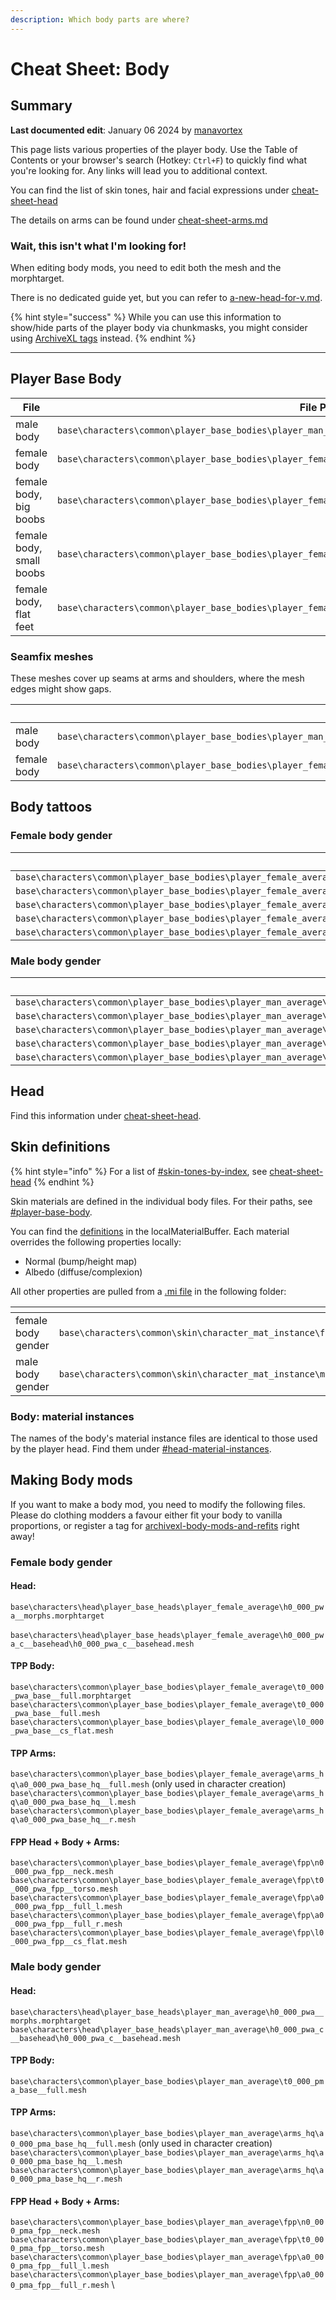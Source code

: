 ```yaml
---
description: Which body parts are where?
---
```


# Cheat Sheet: Body

## Summary

**Last documented edit**: January 06 2024 by [manavortex](https://app.gitbook.com/u/NfZBoxGegfUqB33J9HXuCs6PVaC3 "mention")

This page lists various properties of the player body. Use the Table of Contents or your browser's search (Hotkey: `Ctrl+F`) to quickly find what you're looking for.  Any links will lead you to additional context.

You can find the list of skin tones, hair and facial expressions under [cheat-sheet-head](../../for-mod-creators/references-lists-and-overviews/cheat-sheet-head/ "mention")

The details on arms can be found under [cheat-sheet-arms.md](cheat-sheet-arms.md "mention")

### Wait, this isn't what I'm looking for!

When editing body mods, you need to edit both the mesh and the morphtarget.&#x20;

There is no dedicated guide yet, but you can refer to [a-new-head-for-v.md](../../modding-guides/npcs/a-new-head-for-v.md "mention").

{% hint style="success" %}
While you can use this information to show/hide parts of the player body via chunkmasks, you might consider using [ArchiveXL tags](../../modding-guides/items-equipment/influencing-other-items.md#visualtags) instead.
{% endhint %}

***

## Player Base Body

<table data-header-hidden><thead><tr><th width="212">File</th><th width="309">File Path</th><th>Component</th></tr></thead><tbody><tr><td>male body</td><td><code>base\characters\common\player_base_bodies\player_man_average\t0_000_pma_base__full.mesh</code></td><td><code>t0_000_pma_base__full</code></td></tr><tr><td>female body</td><td><code>base\characters\common\player_base_bodies\player_female_average\t0_000_pwa_base__full.mesh</code></td><td><code>t0_000_pwa_base__full</code></td></tr><tr><td>female body, big boobs</td><td><code>base\characters\common\player_base_bodies\player_female_average\t0_000_pwa_base__full_breast_big.mesh</code></td><td><em>applied by morphtarget</em></td></tr><tr><td>female body, small boobs</td><td><code>base\characters\common\player_base_bodies\player_female_average\t0_000_pwa_base__full_breast_small.mesh</code></td><td><em>applied by morphtarget</em></td></tr><tr><td>female body, flat feet</td><td><code>base\characters\common\player_base_bodies\player_female_average\l0_000_pwa_base__cs_flat.mesh</code></td><td><code>l0_000_pwa_base__cs_flat</code></td></tr></tbody></table>

### Seamfix meshes

These meshes cover up seams at arms and shoulders, where the mesh edges might show gaps.

<table data-header-hidden><thead><tr><th width="214"></th><th width="316"></th><th>Component</th></tr></thead><tbody><tr><td>male body</td><td><code>base\characters\common\player_base_bodies\player_man_average\t0_000_pma_base__full_seamfix.mesh</code></td><td><code>t0_000_pma_base__full_seamfix</code></td></tr><tr><td>female body</td><td><code>base\characters\common\player_base_bodies\player_female_average\t0_000_pwa_base__full_seamfix.mesh</code></td><td><code>t0_000_pwa_base__full_seamfix</code></td></tr></tbody></table>

## Body tattoos

### Female body gender

<table><thead><tr><th width="494"></th><th>Component</th></tr></thead><tbody><tr><td><code>base\characters\common\player_base_bodies\player_female_average\tattoos\tx_000_pwa_base__full_tattoo_01.mesh</code></td><td><code>tx_000_pwa_base__full_tattoo_01</code></td></tr><tr><td><code>base\characters\common\player_base_bodies\player_female_average\tattoos\tx_000_pwa_base__full_tattoo_02.mesh</code></td><td><code>tx_000_pwa_base__full_tattoo_02</code></td></tr><tr><td><code>base\characters\common\player_base_bodies\player_female_average\tattoos\tx_000_pwa_base__full_tattoo_03.mesh</code></td><td><code>tx_000_pwa_base__full_tattoo_03</code></td></tr><tr><td><code>base\characters\common\player_base_bodies\player_female_average\tattoos\tx_000_pwa_base__full_tattoo_04.mesh</code></td><td><code>tx_000_pwa_base__full_tattoo_04</code></td></tr><tr><td><code>base\characters\common\player_base_bodies\player_female_average\tattoos\tx_000_pwa_base__full_tattoo_05.mesh</code></td><td><code>tx_000_pwa_base__full_tattoo_05</code></td></tr></tbody></table>

### Male body gender

<table><thead><tr><th width="494"></th><th>Component</th></tr></thead><tbody><tr><td><code>base\characters\common\player_base_bodies\player_man_average\tattoos\tx_000_pma_base__full_tattoo_01.mesh</code></td><td><code>tx_000_pma_base__full_tattoo_01</code></td></tr><tr><td><code>base\characters\common\player_base_bodies\player_man_average\tattoos\tx_000_pma_base__full_tattoo_02.mesh</code></td><td><code>tx_000_pma_base__full_tattoo_02</code></td></tr><tr><td><code>base\characters\common\player_base_bodies\player_man_average\tattoos\tx_000_pma_base__full_tattoo_03.mesh</code></td><td><code>tx_000_pma_base__full_tattoo_03</code></td></tr><tr><td><code>base\characters\common\player_base_bodies\player_man_average\tattoos\tx_000_pma_base__full_tattoo_04.mesh</code></td><td><code>tx_000_pma_base__full_tattoo_04</code></td></tr><tr><td><code>base\characters\common\player_base_bodies\player_man_average\tattoos\tx_000_pma_base__full_tattoo_05.mesh</code></td><td><code>tx_000_pma_base__full_tattoo_05</code></td></tr></tbody></table>

## Head

Find this information under [cheat-sheet-head](../../for-mod-creators/references-lists-and-overviews/cheat-sheet-head/ "mention").

## Skin definitions

{% hint style="info" %}
For a list of [#skin-tones-by-index](../../for-mod-creators/references-lists-and-overviews/cheat-sheet-head/#skin-tones-by-index "mention"), see [cheat-sheet-head](../../for-mod-creators/references-lists-and-overviews/cheat-sheet-head/ "mention")
{% endhint %}

Skin materials are defined in the individual body files. For their paths, see [#player-base-body](cheat-sheet-body.md#player-base-body "mention").

You can find the [definitions](../files-and-what-they-do/3d-objects-.mesh-files/#step-3-material-definition) in the localMaterialBuffer. Each material overrides the following properties locally:

* Normal (bump/height map)
* Albedo (diffuse/complexion)

All other properties are pulled from a [.mi file](../files-and-what-they-do/materials/re-using-materials-.mi.md) in the following folder:

<table><thead><tr><th width="251"></th><th></th></tr></thead><tbody><tr><td>female body gender</td><td><code>base\characters\common\skin\character_mat_instance\female\body\</code></td></tr><tr><td>male body gender</td><td><code>base\characters\common\skin\character_mat_instance\male\body\</code></td></tr></tbody></table>

### Body: material instances

The names of the body's material instance files are identical to those used by the player head. Find them under [#head-material-instances](../../for-mod-creators/references-lists-and-overviews/cheat-sheet-head/#head-material-instances "mention").

## Making Body mods

If you want to make a body mod, you need to modify the following files. \
Please do clothing modders a favour either fit your body to vanilla proportions, or register a tag for [archivexl-body-mods-and-refits](../core-mods-explained/archivexl/archivexl-body-mods-and-refits/ "mention") right away!

### Female body gender

#### **Head:**&#x20;

`base\characters\head\player_base_heads\player_female_average\h0_000_pwa__morphs.morphtarget` \
\
`base\characters\head\player_base_heads\player_female_average\h0_000_pwa_c__basehead\h0_000_pwa_c__basehead.mesh`

#### &#x20;**TPP Body:**&#x20;

`base\characters\common\player_base_bodies\player_female_average\t0_000_pwa_base__full.morphtarget` \
`base\characters\common\player_base_bodies\player_female_average\t0_000_pwa_base__full.mesh` \
`base\characters\common\player_base_bodies\player_female_average\l0_000_pwa_base__cs_flat.mesh`

#### &#x20;**TPP Arms:**&#x20;

`base\characters\common\player_base_bodies\player_female_average\arms_hq\a0_000_pwa_base_hq__full.mesh`  (only used in character creation)\
`base\characters\common\player_base_bodies\player_female_average\arms_hq\a0_000_pwa_base_hq__l.mesh` \
`base\characters\common\player_base_bodies\player_female_average\arms_hq\a0_000_pwa_base_hq__r.mesh`

#### &#x20;**FPP Head + Body + Arms:**&#x20;

`base\characters\common\player_base_bodies\player_female_average\fpp\n0_000_pwa_fpp__neck.mesh` `base\characters\common\player_base_bodies\player_female_average\fpp\t0_000_pwa_fpp__torso.mesh` `base\characters\common\player_base_bodies\player_female_average\fpp\a0_000_pwa_fpp__full_l.mesh` `base\characters\common\player_base_bodies\player_female_average\fpp\a0_000_pwa_fpp__full_r.mesh` `base\characters\common\player_base_bodies\player_female_average\fpp\l0_000_pwa_fpp__cs_flat.mesh`

### Male body gender

#### **Head:**&#x20;

`base\characters\head\player_base_heads\player_man_average\h0_000_pwa__morphs.morphtarget` \
`base\characters\head\player_base_heads\player_man_average\h0_000_pwa_c__basehead\h0_000_pwa_c__basehead.mesh`

#### &#x20;**TPP Body:**&#x20;

`base\characters\common\player_base_bodies\player_man_average\t0_000_pma_base__full.mesh`&#x20;

#### &#x20;**TPP Arms:**&#x20;

`base\characters\common\player_base_bodies\player_man_average\arms_hq\a0_000_pma_base_hq__full.mesh` (only used in character creation)\
`base\characters\common\player_base_bodies\player_man_average\arms_hq\a0_000_pma_base_hq__l.mesh` \
`base\characters\common\player_base_bodies\player_man_average\arms_hq\a0_000_pma_base_hq__r.mesh`

#### &#x20;**FPP Head + Body + Arms:**&#x20;

`base\characters\common\player_base_bodies\player_man_average\fpp\n0_000_pma_fpp__neck.mesh` \
`base\characters\common\player_base_bodies\player_man_average\fpp\t0_000_pma_fpp__torso.mesh` `base\characters\common\player_base_bodies\player_man_average\fpp\a0_000_pma_fpp__full_l.mesh` \
`base\characters\common\player_base_bodies\player_man_average\fpp\a0_000_pma_fpp__full_r.mesh` \


